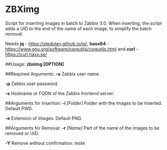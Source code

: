 # ZBXimg
Script for inserting images in batch to Zabbix 3.0.
When inserting, the script adds a UID to the end of the name of each image, to simplify the batch removal.

Needs **jq** - https://stedolan.github.io/jq/, **base64** - https://www.gnu.org/software/coreutils/coreutils.html and **curl** - https://curl.haxx.se/

##Usage:
**zbximg [OPTION]**
                
##Required Arguments:
**-u**              Zabbix user name.

**-p**              Zabbix user password.

**-s**              Hostname or FQDN of the Zabbix frontend server.

##Arguments for Insertion:
**-i** *[Folder]*     Folder with the images to be inserted. Default PWD.

**-e**              Extension of images. Default PNG.

##Arguments for Removal:
**-r** *[Name]*       Part of the name of the images to be removed or UID.

**-Y**              Remove without confirmation.
teste
